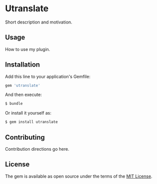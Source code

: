# Utranslate
Short description and motivation.

## Usage
How to use my plugin.

## Installation
Add this line to your application's Gemfile:

```ruby
gem 'utranslate'
```

And then execute:
```bash
$ bundle
```

Or install it yourself as:
```bash
$ gem install utranslate
```

## Contributing
Contribution directions go here.

## License
The gem is available as open source under the terms of the [MIT License](https://opensource.org/licenses/MIT).
